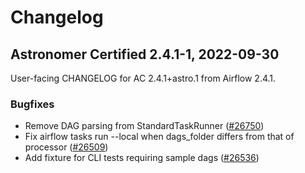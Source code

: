 # Changelog

Astronomer Certified 2.4.1-1, 2022-09-30
----------------------------------------

User-facing CHANGELOG for AC 2.4.1+astro.1 from Airflow 2.4.1.

### Bugfixes

- Remove DAG parsing from StandardTaskRunner ([#26750](https://github.com/apache/airflow/pull/26750))
- Fix airflow tasks run --local when dags_folder differs from that of processor ([#26509](https://github.com/apache/airflow/pull/26509))
- Add fixture for CLI tests requiring sample dags ([#26536](https://github.com/apache/airflow/pull/26536))
